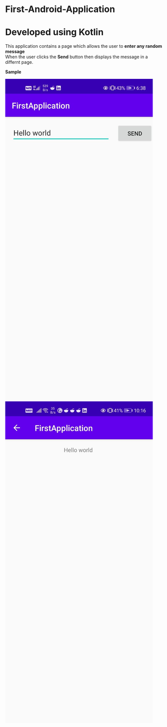 # First-Android-Application
# Developed using Kotlin
This application contains a page which allows the user to **enter any random message** <br>
When the user clicks the **Send** button then displays the message in a differnt page.

<b>Sample <b>
  <tr>
    <td><img src="first.jpeg">
      <td><img src ="second.jpeg">
  </tr>
      
